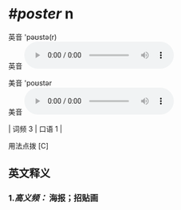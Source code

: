 # ***\#poster*** n
英音 'pəʊstə(r)  
英音
<audio src="./media/poster-B.aac" controls="controls"></audio>

美音 'poʊstər  
美音
<audio src="./media/poster.aac" controls="controls"></audio>



| 词频 3 | 口语 1 |  

用法点拨  [C]

英文释义
---
### 1.*高义频：* **海报；招贴画**  


